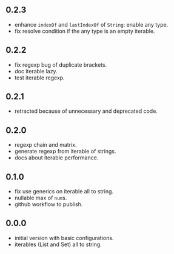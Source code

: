 ## 0.2.3

- enhance `indexOf` and `lastIndexOf` of `String`: enable any type.
- fix resolve condition if the any type is an empty iterable.

## 0.2.2

- fix regexp bug of duplicate brackets.
- doc iterable lazy.
- test iterable regexp.

## 0.2.1

- retracted because of unnecessary and deprecated code.

## 0.2.0

- regexp chain and matrix.
- generate regexp from iterable of strings.
- docs about iterable performance.

## 0.1.0

- fix use generics on iterable all to string.
- nullable max of `num`s.
- github workflow to publish.

## 0.0.0

- initial version with basic configurations.
- iterables (List and Set) all to string.
